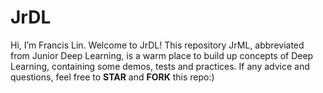 # JrDL
Hi, I’m Francis Lin. Welcome to JrDL!
This repository JrML, abbreviated from Junior Deep Learning, is a warm place to build up concepts of Deep Learning, containing some demos, tests and practices.
If any advice and questions, feel free to **STAR** and **FORK** this repo:)

